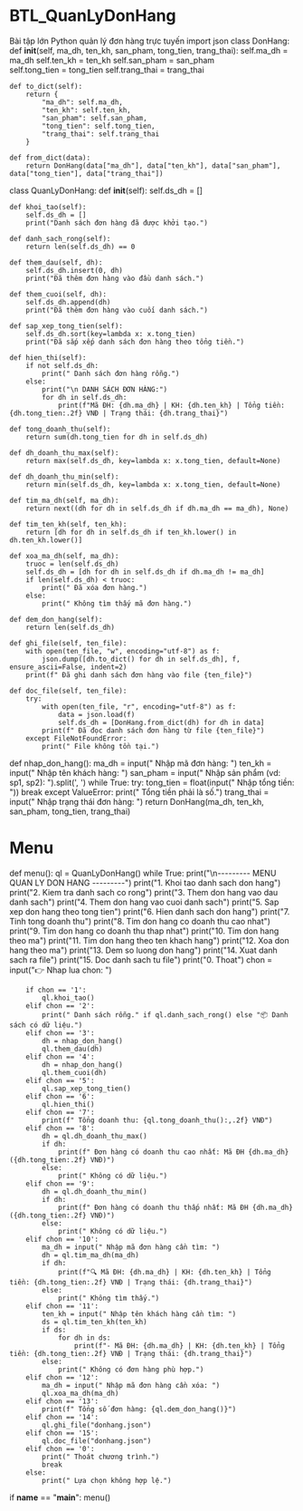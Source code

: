 # BTL_QuanLyDonHang
Bài tập lớn Python quản lý đơn hàng trực tuyến
import json
class DonHang:
    def __init__(self, ma_dh, ten_kh, san_pham, tong_tien, trang_thai):
        self.ma_dh = ma_dh
        self.ten_kh = ten_kh
        self.san_pham = san_pham  
        self.tong_tien = tong_tien
        self.trang_thai = trang_thai

    def to_dict(self):
        return {
            "ma_dh": self.ma_dh,
            "ten_kh": self.ten_kh,
            "san_pham": self.san_pham,
            "tong_tien": self.tong_tien,
            "trang_thai": self.trang_thai
        }

    def from_dict(data):
        return DonHang(data["ma_dh"], data["ten_kh"], data["san_pham"], data["tong_tien"], data["trang_thai"])


class QuanLyDonHang:
    def __init__(self):
        self.ds_dh = []

    def khoi_tao(self):
        self.ds_dh = []
        print("Danh sách đơn hàng đã được khởi tạo.")

    def danh_sach_rong(self):
        return len(self.ds_dh) == 0

    def them_dau(self, dh):
        self.ds_dh.insert(0, dh)
        print("Đã thêm đơn hàng vào đầu danh sách.")

    def them_cuoi(self, dh):
        self.ds_dh.append(dh)
        print("Đã thêm đơn hàng vào cuối danh sách.")

    def sap_xep_tong_tien(self):
        self.ds_dh.sort(key=lambda x: x.tong_tien)
        print("Đã sắp xếp danh sách đơn hàng theo tổng tiền.")

    def hien_thi(self):
        if not self.ds_dh:
            print(" Danh sách đơn hàng rỗng.")
        else:
            print("\n DANH SÁCH ĐƠN HÀNG:")
            for dh in self.ds_dh:
                print(f"Mã ĐH: {dh.ma_dh} | KH: {dh.ten_kh} | Tổng tiền: {dh.tong_tien:.2f} VNĐ | Trạng thái: {dh.trang_thai}")

    def tong_doanh_thu(self):
        return sum(dh.tong_tien for dh in self.ds_dh)

    def dh_doanh_thu_max(self):
        return max(self.ds_dh, key=lambda x: x.tong_tien, default=None)

    def dh_doanh_thu_min(self):
        return min(self.ds_dh, key=lambda x: x.tong_tien, default=None)

    def tim_ma_dh(self, ma_dh):
        return next((dh for dh in self.ds_dh if dh.ma_dh == ma_dh), None)

    def tim_ten_kh(self, ten_kh):
        return [dh for dh in self.ds_dh if ten_kh.lower() in dh.ten_kh.lower()]

    def xoa_ma_dh(self, ma_dh):
        truoc = len(self.ds_dh)
        self.ds_dh = [dh for dh in self.ds_dh if dh.ma_dh != ma_dh]
        if len(self.ds_dh) < truoc:
            print(" Đã xóa đơn hàng.")
        else:
            print(" Không tìm thấy mã đơn hàng.")

    def dem_don_hang(self):
        return len(self.ds_dh)

    def ghi_file(self, ten_file):
        with open(ten_file, "w", encoding="utf-8") as f:
            json.dump([dh.to_dict() for dh in self.ds_dh], f, ensure_ascii=False, indent=2)
        print(f" Đã ghi danh sách đơn hàng vào file {ten_file}")

    def doc_file(self, ten_file):
        try:
            with open(ten_file, "r", encoding="utf-8") as f:
                data = json.load(f)
                self.ds_dh = [DonHang.from_dict(dh) for dh in data]
            print(f" Đã đọc danh sách đơn hàng từ file {ten_file}")
        except FileNotFoundError:
            print(" File không tồn tại.")

def nhap_don_hang():
    ma_dh = input(" Nhập mã đơn hàng: ")
    ten_kh = input(" Nhập tên khách hàng: ")
    san_pham = input(" Nhập sản phẩm (vd: sp1, sp2): ").split(', ')
    while True:
        try:
            tong_tien = float(input(" Nhập tổng tiền: "))
            break
        except ValueError:
            print(" Tổng tiền phải là số.")
    trang_thai = input(" Nhập trạng thái đơn hàng: ")
    return DonHang(ma_dh, ten_kh, san_pham, tong_tien, trang_thai)


# Menu
def menu():
    ql = QuanLyDonHang()
    while True:
        print("\n--------- MENU QUAN LY DON HANG ---------")
        print("1. Khoi tao danh sach don hang")
        print("2. Kiem tra danh sach co rong")
        print("3. Them don hang vao dau danh sach")
        print("4. Them don hang vao cuoi danh sach")
        print("5. Sap xep don hang theo tong tien")
        print("6. Hien danh sach don hang")
        print("7. Tinh tong doanh thu")
        print("8. Tim don hang co doanh thu cao nhat")
        print("9. Tim don hang co doanh thu thap nhat")
        print("10. Tim don hang theo ma")
        print("11. Tim don hang theo ten khach hang")
        print("12. Xoa don hang theo ma")
        print("13. Dem so luong don hang")
        print("14. Xuat danh sach ra file")
        print("15. Doc danh sach tu file")
        print("0. Thoat")
        chon = input("👉 Nhap lua chon: ")

        if chon == '1':
            ql.khoi_tao()
        elif chon == '2':
            print(" Danh sách rỗng." if ql.danh_sach_rong() else "📦 Danh sách có dữ liệu.")
        elif chon == '3':
            dh = nhap_don_hang()
            ql.them_dau(dh)
        elif chon == '4':
            dh = nhap_don_hang()
            ql.them_cuoi(dh)
        elif chon == '5':
            ql.sap_xep_tong_tien()
        elif chon == '6':
            ql.hien_thi()
        elif chon == '7':
            print(f" Tổng doanh thu: {ql.tong_doanh_thu():,.2f} VNĐ")
        elif chon == '8':
            dh = ql.dh_doanh_thu_max()
            if dh:
                print(f" Đơn hàng có doanh thu cao nhất: Mã ĐH {dh.ma_dh} ({dh.tong_tien:.2f} VNĐ)")
            else:
                print(" Không có dữ liệu.")
        elif chon == '9':
            dh = ql.dh_doanh_thu_min()
            if dh:
                print(f" Đơn hàng có doanh thu thấp nhất: Mã ĐH {dh.ma_dh} ({dh.tong_tien:.2f} VNĐ)")
            else:
                print(" Không có dữ liệu.")
        elif chon == '10':
            ma_dh = input(" Nhập mã đơn hàng cần tìm: ")
            dh = ql.tim_ma_dh(ma_dh)
            if dh:
                print(f"🔍 Mã ĐH: {dh.ma_dh} | KH: {dh.ten_kh} | Tổng tiền: {dh.tong_tien:.2f} VNĐ | Trạng thái: {dh.trang_thai}")
            else:
                print(" Không tìm thấy.")
        elif chon == '11':
            ten_kh = input(" Nhập tên khách hàng cần tìm: ")
            ds = ql.tim_ten_kh(ten_kh)
            if ds:
                for dh in ds:
                    print(f"- Mã ĐH: {dh.ma_dh} | KH: {dh.ten_kh} | Tổng tiền: {dh.tong_tien:.2f} VNĐ | Trạng thái: {dh.trang_thai}")
            else:
                print(" Không có đơn hàng phù hợp.")
        elif chon == '12':
            ma_dh = input(" Nhập mã đơn hàng cần xóa: ")
            ql.xoa_ma_dh(ma_dh)
        elif chon == '13':
            print(f" Tổng số đơn hàng: {ql.dem_don_hang()}")
        elif chon == '14':
            ql.ghi_file("donhang.json")
        elif chon == '15':
            ql.doc_file("donhang.json")
        elif chon == '0':
            print(" Thoát chương trình.")
            break
        else:
            print(" Lựa chọn không hợp lệ.")

if __name__ == "__main__":
    menu()
